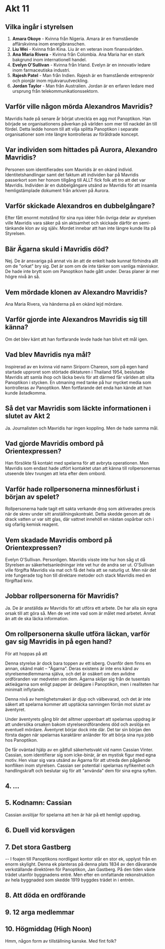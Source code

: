 # Akt 11

## Vilka ingår i styrelsen

1. **Amara Okoye** - Kvinna från Nigeria. Amara är en framstående affärskvinna inom energibranschen.
2. **Liu Wei** - Kvinna från Kina. Liu är en veteran inom finansvärlden.
3. **Ana Maria Rivera** - Kvinna från Colombia. Ana Maria har en stark bakgrund inom internationell handel.
4. **Evelyn O'Sullivan** - Kvinna från Irland. Evelyn är en innovativ ledare inom farmaceutiska industri.
5. **Rajesh Patel** - Man från Indien. Rajesh är en framstående entreprenör och pionjär inom mjukvaruutveckling.
6. **Jordan Taylor** - Man från Australien. Jordan är en erfaren ledare med ursprung från telekommunikationssektorn.

## Varför ville någon mörda Alexandros Mavridis?

Mavridis hade på senare år börjat utveckla en agg mot Panoptikon. Han började se organisationens påverkan på världen som mer till nackdel än till fördel. Detta ledde honom till att vilja splitta Panoptikon i separate organisationer som inte längre kontrolleras av föråldrade koncept.

## Var individen som hittades på Aurora, Alexandro Mavridis?

Personen som identifierades som Mavridis är en okänd individ. Identitetshandlingar samt det faktum att individen bar på Mavridis passerkort som her honom tillgång till ALLT fick folk att tro att det var Mavridis. Individen är en dubbelgångare utsänd av Mavridis för att insamla hemligstämplade dokument från arkiven på Aurora.

## Varför skickade Alexandros en dubbelgångare?

Efter fått enormt motstånd för sina nya idéer från övriga delar av styrelsen ville Mavridis vara säker på sin aktsamhet och skickade därför en semi-tänkande klon av sig själv. Mordet innebar att han inte längre kunde lita på Styrelsen.

## Bär Ägarna skuld i Mavridis död?

Nej. De är ansvariga på annat vis än att de enkelt hade kunnat förhindra allt om de "orkat" bry sig. Det är som om de inte tänker som vanliga människor. De hade inte brytt som om Panoptikon hade gått under. Deras planer är mer högre nivå än så.

## Vem mördade klonen av Alexandro Mavridis?

Ana Maria Rivera, via händerna på en okänd lejd mördare.

## Varför gjorde inte Alexandros Mavridis sig till känna? 

Om det blev känt att han fortfarande levde hade han blivit ett mål igen.

## Vad blev Mavridis nya mål?

Inspirerad av en kvinna vid namn Siriporn Chareon, som på egen hand startade upproret som störtade diktaturen i Thailand 1954, beslutade Mavridis att samla ihop och läcka bevis för att därmed får världen att slita Panoptikon i stycken. En utmaning med tanke på hur mycket media som kontrolleras av Panoptikon. Men fortfarande det enda han kände att han kunde åstadkomma.

## Så det var Mavridis som läckte informationen i slutet av Akt 2

Ja. Journalisten och Mavridis har ingen koppling. Men de hade samma mål.

## Vad gjorde Mavridis ombord på Orientexpressen?

Han försökte få kontakt med spelarna för att avbryta operationen. Men Mavridis som endast hade utfört kontaktet utan att känna till rollpersonernas utseende blev tvungen att leta efter dem ombord.

## Varför hade rollpersonerna minnesförlust i början av spelet?

Rollpersonerna hade tagit ett sakta verkande drog som aktiverades precis när de skrev under sitt anställningskontrakt. Detta skedde genom att de drack vatten ur var sitt glas, där vattnet innehöll en nästan ospårbar och i sig ofarlig kemisk reagent.

## Vem skadade Mavridis ombord på Orientexpressen?

Evelyn O'Sullivan. Personligen. Mavridis visste inte hur hon såg ut då Styrelsen av säkerhetsanledningar inte vet hur de andra ser ut. O'Sullivan ville förgifta Mavridis via mat och få det hela att se naturlig ut. Men när det inte fungerade tog hon till direktare metoder och stack Mavridis med en förgiftad kniv.

## Jobbar rollpersonerna för Mavridis?

Ja. De är anställda av Mavridis för att utföra ett arbete. De har alla sin egna orsak till att göra så. Men de vet inte vad som är målet med arbetet. Annat än att de ska läcka information.

## Om rollpersonerna skulle utföra läckan, varför gav sig Mavridis in på egen hand?

För att hoppas på att 


Denna styrelse är dock bara toppen av ett isberg. Ovanför dem finns en annan, okänd makt – "Ägarna". Deras existens är inte ens känd av styrelsemedlemmarna själva, och det är osäkert om den avlidne ordföranden var medveten om dem. Ägarna skiljer sig från de tusentals aktieägarna som enligt papper är delägare i Panoptikon, men i realiteten har minimalt inflytande.

Denna nivå av hemlighetsmakeri är djup och välbevarad, och det är inte säkert att spelarna kommer att upptäcka sanningen förrän mot slutet av äventyret.

Under äventyrets gång blir det alltmer uppenbart att spelarnas uppdrag är att undersöka orsaken bakom styrelseordförandens död och avslöja en eventuell mördare. Äventyret börjar dock inte där. Det tar sin början den första dagen när spelarnas karaktärer anländer för att börja sina nya jobb hos Panoptikon.

De får oväntad hjälp av en gåtfull säkerhetsvakt vid namn Cassian Vinter. Cassian, som identifierar sig som icke-binär, är en mystisk figur med egna motiv. Hen visar sig vara utsänd av Ägarna för att utreda den pågående konfliken inom styrelsen. Cassian ser potential i spelarnas nyfikenhet och handlingskraft och beslutar sig för att "använda" dem för sina egna syften.


## 4. ...

## 5. Kodnamn: Cassian

Cassian avslöjar för spelarna att hen är här på ett hemligt uppdrag.

## 6. Duell vid korsvägen

## 7. Det stora Gastberg

-- I foajen till Panoptikons nordligast kontor står en stor ek, upplyst från en enorm skylight. Denna ek planteras på denna plats 1834 av den dåvarande verkställande direktören för Panoptikon, Jan Gastberg. På den tiden växte trädet utanför byggnadens entré. Men efter en omfattande rekonstruktion av hela byggnaded som skedde 1919 byggdes trädet in i entrén.

## 8. Att döda en ordförande

## 9. 12 arga medlemmar

## 10. Högmiddag (High Noon)

Hmm, någon form av tillställning kanske. Med fint folk?
